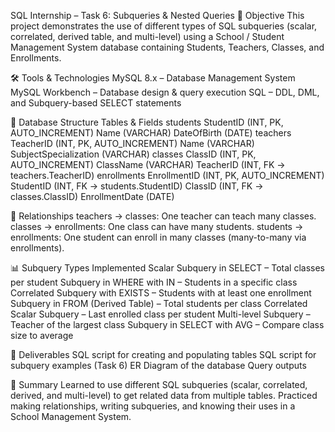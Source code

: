 SQL Internship – Task 6: Subqueries & Nested Queries
📌 Objective
This project demonstrates the use of different types of SQL subqueries (scalar, correlated, derived table, and multi-level) using a School / Student Management System database containing Students, Teachers, Classes, and Enrollments.

🛠️ Tools & Technologies
MySQL 8.x – Database Management System
MySQL Workbench – Database design & query execution
SQL – DDL, DML, and Subquery-based SELECT statements

📁 Database Structure
Tables & Fields
students
StudentID (INT, PK, AUTO_INCREMENT)
Name (VARCHAR)
DateOfBirth (DATE)
teachers
TeacherID (INT, PK, AUTO_INCREMENT)
Name (VARCHAR)
SubjectSpecialization (VARCHAR)
classes
ClassID (INT, PK, AUTO_INCREMENT)
ClassName (VARCHAR)
TeacherID (INT, FK → teachers.TeacherID)
enrollments
EnrollmentID (INT, PK, AUTO_INCREMENT)
StudentID (INT, FK → students.StudentID)
ClassID (INT, FK → classes.ClassID)
EnrollmentDate (DATE)

🔗 Relationships
teachers → classes: One teacher can teach many classes.
classes → enrollments: One class can have many students.
students → enrollments: One student can enroll in many classes (many-to-many via enrollments).

📊 Subquery Types Implemented
Scalar Subquery in SELECT – Total classes per student
Subquery in WHERE with IN – Students in a specific class
Correlated Subquery with EXISTS – Students with at least one enrollment
Subquery in FROM (Derived Table) – Total students per class
Correlated Scalar Subquery – Last enrolled class per student
Multi-level Subquery – Teacher of the largest class
Subquery in SELECT with AVG – Compare class size to average

📌 Deliverables
SQL script for creating and populating tables
SQL script for subquery examples (Task 6)
ER Diagram of the database
Query outputs

📌 Summary
Learned to use different SQL subqueries (scalar, correlated, derived, and multi-level) 
to get related data from multiple tables. Practiced making relationships, writing subqueries, and knowing their uses in a School Management System.
